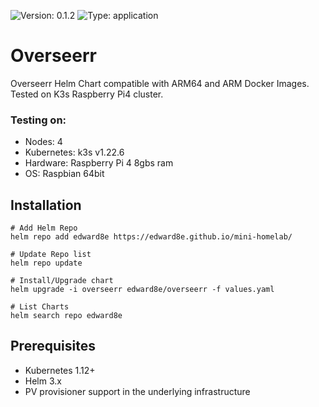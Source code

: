 ![Version: 0.1.2](https://img.shields.io/badge/Version-0.1.2-informational?style=flat-square) ![Type: application](https://img.shields.io/badge/Type-application-informational?style=flat-square) 

# Overseerr
Overseerr Helm Chart compatible with ARM64 and ARM Docker Images.
Tested on K3s Raspberry Pi4 cluster.


### Testing on:
- Nodes: 4
- Kubernetes: k3s v1.22.6
- Hardware: Raspberry Pi 4 8gbs ram
- OS: Raspbian 64bit


## Installation

```console
# Add Helm Repo
helm repo add edward8e https://edward8e.github.io/mini-homelab/

# Update Repo list
helm repo update

# Install/Upgrade chart
helm upgrade -i overseerr edward8e/overseerr -f values.yaml

# List Charts
helm search repo edward8e
```
## Prerequisites
- Kubernetes 1.12+
- Helm 3.x
- PV provisioner support in the underlying infrastructure